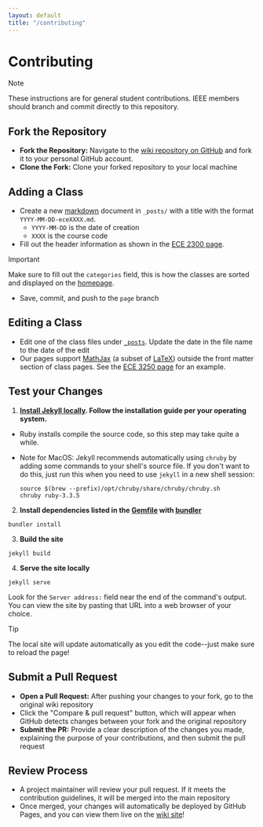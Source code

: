 ```yaml
---
layout: default
title: "/contributing"
---
```


# Contributing

> [!NOTE]
> These instructions are for general student contributions. IEEE members should branch and commit directly to this repository.

## Fork the Repository

- **Fork the Repository:** Navigate to the [wiki repository on GitHub](https://github.com/IEEEAtCornell/wiki) and fork it to your personal GitHub account.
- **Clone the Fork:** Clone your forked repository to your local machine

## Adding a Class

- Create a new [markdown](https://www.markdownguide.org/basic-syntax/) document in `_posts/` with a title with the format `YYYY-MM-DD-eceXXXX.md`.
  - `YYYY-MM-DD` is the date of creation
  - `XXXX` is the course code
- Fill out the header information as shown in the [ECE 2300 page](./_posts/2024-09-15-ece2300.md).

> [!IMPORTANT]
> Make sure to fill out the `categories` field, this is how the classes are sorted and displayed on the [homepage](./index.md).

- Save, commit, and push to the `page` branch

## Editing a Class

- Edit one of the class files under [`_posts`](./_posts/). Update the date in the file name to the date of the edit
- Our pages support [MathJax](https://www.mathjax.org/) (a subset of [LaTeX](https://www.latex-project.org/)) outside the front matter section of class pages. See the [ECE 3250 page](./_posts/2024-10-14-ece3250.md) for an example.

## Test your Changes

1. **[Install Jekyll locally](https://jekyllrb.com/docs/installation/). Follow the installation guide per your operating system.**

- Ruby installs compile the source code, so this step may take quite a while.
- Note for MacOS: Jekyll recommends automatically using `chruby` by adding some commands to your shell's source file. If you don't want to do this, just run this when you need to use `jekyll` in a new shell session:

  ```shell
  source $(brew --prefix)/opt/chruby/share/chruby/chruby.sh
  chruby ruby-3.3.5
  ```

2. **Install dependencies listed in the [Gemfile](./Gemfile) with [bundler](https://bundler.io/)**

  ```shell
  bundler install
  ```

3. **Build the site**

  ```shell
  jekyll build
  ```

4. **Serve the site locally**

  ```shell
  jekyll serve
  ```

  Look for the `Server address:` field near the end of the command's output. You can view the site by pasting that URL into a web browser of your choice.

> [!TIP]
> The local site will update automatically as you edit the code--just make sure to reload the page!

## Submit a Pull Request

- **Open a Pull Request:** After pushing your changes to your fork, go to the original wiki repository
- Click the "Compare & pull request" button, which will appear when GitHub detects changes between your fork and the original repository
- **Submit the PR:** Provide a clear description of the changes you made, explaining the purpose of your contributions, and then submit the pull request

## Review Process

- A project maintainer will review your pull request. If it meets the contribution guidelines, it will be merged into the main repository
- Once merged, your changes will automatically be deployed by GitHub Pages, and you can view them live on the [wiki site](https://ieeeatcornell.github.io/wiki/)!
